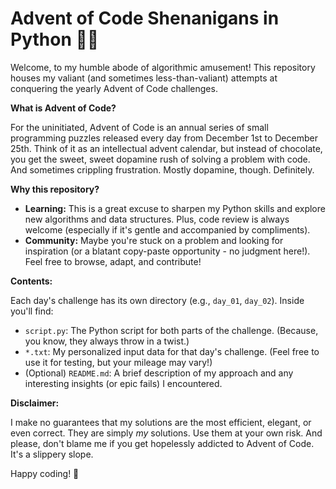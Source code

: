 # Advent of Code Shenanigans in Python 🐍🎄

Welcome, to my humble abode of algorithmic amusement! This repository houses my valiant (and sometimes less-than-valiant) attempts at conquering the yearly Advent of Code challenges.

**What is Advent of Code?**

For the uninitiated, Advent of Code is an annual series of small programming puzzles released every day from December 1st to December 25th. Think of it as an intellectual advent calendar, but instead of chocolate, you get the sweet, sweet dopamine rush of solving a problem with code. And sometimes crippling frustration. Mostly dopamine, though. Definitely.

**Why this repository?**

*   **Learning:** This is a great excuse to sharpen my Python skills and explore new algorithms and data structures.  Plus, code review is always welcome (especially if it's gentle and accompanied by compliments).
*   **Community:**  Maybe you're stuck on a problem and looking for inspiration (or a blatant copy-paste opportunity - no judgment here!).  Feel free to browse, adapt, and contribute!

**Contents:**

Each day's challenge has its own directory (e.g., `day_01`, `day_02`). Inside you'll find:

*   `script.py`:  The Python script for both parts of the challenge. (Because, you know, they always throw in a twist.)
*   `*.txt`:  My personalized input data for that day's challenge. (Feel free to use it for testing, but your mileage may vary!)
*   (Optional) `README.md`: A brief description of my approach and any interesting insights (or epic fails) I encountered.

**Disclaimer:**

I make no guarantees that my solutions are the most efficient, elegant, or even correct.  They are simply *my* solutions.  Use them at your own risk.  And please, don't blame me if you get hopelessly addicted to Advent of Code.  It's a slippery slope.

Happy coding! 🎅
